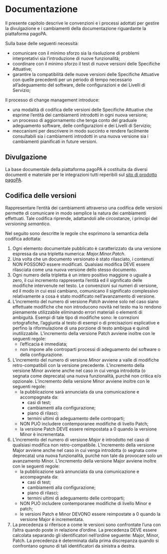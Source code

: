 # Documentazione

Il presente capitolo descrive le convenzioni e i processi adottati per gestire la divulgazione e i cambiamenti della documentazione riguardante la piattaforma pagoPA.

Sulla base delle seguenti necessità:

* comunicare con il minimo sforzo sia la risoluzione di problemi interpretativi sia l’introduzione di nuove funzionalità;
* coordinare con il minimo sforzo il test di nuove versioni delle Specifiche Attuative;
* garantire la compatibilità delle nuove versioni delle Specifiche Attuative con quelle precedenti per un periodo di tempo necessario all’adeguamento del software, delle configurazioni e dei Livelli di Servizio;

Il processo di change management introduce:

* una modalità di codifica delle versioni delle Specifiche Attuative che esprime l’entità dei cambiamenti introdotti in ogni nuova versione;
* un processo di aggiornamento che tenga conto del graduale adeguamento software, delle configurazioni e dei Livelli di Servizio;
* meccanismi per descrivere in modo succinto e rendere facilmente consultabili sia i cambiamenti introdotti in una nuova versione sia i cambiamenti pianificati in future versioni.

## Divulgazione <a href="#_kqvi017bh9lm" id="_kqvi017bh9lm"></a>

La base documentale della piattaforma pagoPA è costituita da diversi documenti e materiale per le integrazioni tutti reperibili sul [sito di prodotto pagoPA](https://www.pagopa.gov.it/).

## Codifica delle versioni <a href="#_bm4lew8oy7fl" id="_bm4lew8oy7fl"></a>

Rappresentare l’entità dei cambiamenti attraverso una codifica delle versioni permette di comunicare in modo semplice la natura dei cambiamenti effettuati. Tale codifica riprende, adattandoli alle circostanze, i principi del _versioning semantico_.

Nel seguito sono descritte le regole che esprimono la semantica della codifica adottata:

1. Ogni elemento documentale pubblicato è caratterizzato da una versione espressa da una tripletta numerica: _Major.Minor.Patch_.
2. Una volta che un documento versionato è stato rilasciato, i contenuti NON POSSONO essere modificati. Qualsiasi modifica DEVE essere rilasciata come una nuova versione dello stesso documento.
3. Ogni numero della tripletta è un intero positivo maggiore o uguale a zero, il cui incremento rappresenta l’entità ed il significato delle modifiche intervenute nel testo. Le convenzioni sui numeri di versione, ed il modo in cui essi cambiano, comunicano il significato complessivo relativamente a cosa è stato modificato nell’avanzamento di versione.
4. L’incremento del numero di versione _Patch_ avviene solo nel caso siano effettuate modifiche che non introducono novità nel testo ma lo rendono pienamente utilizzabile eliminando errori materiali o elementi di ambiguità. Esempi di tale tipo di modifiche sono: le correzioni ortografiche, l’aggiunta al testo di esempi o di precisazioni esplicative e perfino la riformulazione di una porzione di testo ambigua e quindi inutilizzabile. L’incremento della versione Patch avviene inoltre con le seguenti regole:
   * l’efficacia è immediata;
   * non impone alle controparti processi di adeguamento del software o della configurazione.
5. L’incremento del numero di versione _Minor_ avviene a valle di modifiche retro-compatibili con la versione precedente. L’incremento della versione Minor avviene anche nel caso in cui venga introdotta (o segnata come deprecata) una nuova funzionalità, purché non critica e/o opzionale. L’incremento della versione Minor avviene inoltre con le seguenti regole:
   * la pubblicazione sarà annunciata da una comunicazione e accompagnata da:
     * casi di test;
     * cambiamenti alla configurazione;
     * piano di rilasci;
     * termini ultimi di adeguamento delle controparti;
   * NON PUÒ includere contemporanee modifiche di livello Patch;
   * la versione Patch DEVE essere reimpostata a 0 quando la versione Minor è incrementata.
6. L’incremento del numero di versione _Major_ è introdotto nel caso di qualsiasi modifica non retro-compatibile. L’incremento della versione Major avviene anche nel caso in cui venga introdotta (o segnata come deprecata) una nuova funzionalità, purché non tale da provocare solo un avanzamento Minor. L’incremento della versione Major avviene inoltre con le seguenti regole:
   * la pubblicazione sarà annunciata da una comunicazione e accompagnata da:
     * casi di test;
     * cambiamenti alla configurazione;
     * piano di rilasci;
     * termini ultimi di adeguamento delle controparti;
   * NON PUÒ includere contemporanee modifiche di livello Minor e patch;
   * le versioni Patch e Minor DEVONO essere reimpostate a 0 quando la versione Major è incrementata.
7. La precedenza si riferisce a come le versioni sono confrontate l’una con l’altra quando poste in relazione d’ordine. La precedenza DEVE essere calcolata separando gli identificatori nell’ordine seguente: Major, Minor, Patch. La precedenza è determinata dalla prima discrepanza quando si confrontano ognuno di tali identificatori da sinistra a destra.
